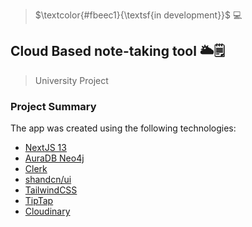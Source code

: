 > $\textcolor{#fbeec1}{\textsf{in development}}$  💻

## Cloud Based note-taking tool 🌥️🗒️
> University Project

### Project Summary
The app was created using the following technologies:
- [NextJS 13](https://nextjs.org/docs)
- [AuraDB Neo4j](https://neo4j.com/cloud/platform/aura-graph-database/)
- [Clerk](https://clerk.com/?utm_source=www.google.com&utm_medium=referral&utm_campaign=none)
- [shandcn/ui](https://ui.shadcn.com/)
- [TailwindCSS](https://tailwindcss.com/docs/guides/nextjs)
- [TipTap](https://tiptap.dev/)
- [Cloudinary](https://cloudinary.com/)


